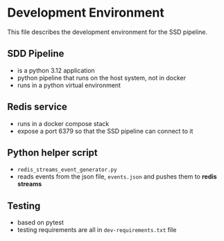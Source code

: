 # Development Environment

This file describes the development environment for the SSD pipeline.

## SDD Pipeline
- is a python 3.12 application
- python pipeline that runs on the host system, not in docker
- runs in a python virtual environment

## Redis service
- runs  in a docker compose stack
- expose a port 6379 so that the SSD pipeline can connect to it

## Python helper script
- `redis_streams_event_generator.py` 
- reads events from the json file, `events.json` and pushes them to **redis streams**


## Testing
- based on pytest
- testing requirements are all in `dev-requirements.txt` file